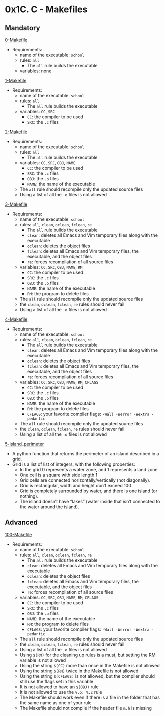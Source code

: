 # 0x1C. C - Makefiles

## Mandatory

[0-Makefile](./0-Makefile)

- Requirements:
  - name of the executable: `school`
  - rules: `all`
    - The `all` rule builds the executable
  - variables: none

[1-Makefile](./1-Makefile)

- Requirements:
  - name of the executable: `school`
  - rules: `all`
    - The `all` rule builds the executable
  - variables: `CC`, `SRC`
    - `CC`: the compiler to be used
    - `SRC`: the `.c` files

[2-Makefile](./2-Makefile)

- Requirements:
  - name of the executable: `school`
  - rules: `all`
    - The `all` rule builds the executable
  - variables: `CC`, `SRC`, `OBJ`, `NAME`
    - `CC`: the compiler to be used
    - `SRC`: the `.c` files
    - `OBJ`: the `.o` files
    - `NAME`: the name of the executable
  - The `all` rule should recompile only the updated source files
  - Using a list of all the `.o` files is not allowed

[3-Makefile](./3-Makefile)

- Requirements:
  - name of the executable: `school`
  - rules: `all`, `clean`, `oclean`, `fclean`, `re`
    - The `all` rule builds the executable
    - `clean`: deletes all Emacs and Vim temporary files along with the
      executable
    - `oclean`: deletes the object files
    - `fclean`: deletes all Emacs and Vim temporary files, the executable,
      and the object files
    - `re`: forces recompilation of all source files
  - variables: `CC`, `SRC`, `OBJ`, `NAME`, `RM`
    - `CC`: the compiler to be used
    - `SRC`: the `.c` files
    - `OBJ`: the `.o` files
    - `NAME`: the name of the executable
    - `RM`: the program to delete files
  - The `all` rule should recompile only the updated source files
  - the `clean`, `oclean`, `fclean`, `re` rules should never fail
  - Using a list of all the `.o` files is not allowed

[4-Makefile](./4-Makefile)

- Requirements:
  - name of the executable: `school`
  - rules: `all`, `clean`, `oclean`, `fclean`, `re`
    - The `all` rule builds the executable
    - `clean`: deletes all Emacs and Vim temporary files along with the
      executable
    - `oclean`: deletes the object files
    - `fclean`: deletes all Emacs and Vim temporary files, the executable,
      and the object files
    - `re`: forces recompilation of all source files
  - variables: `CC`, `SRC`, `OBJ`, `NAME`, `RM`, `CFLAGS`
    - `CC`: the compiler to be used
    - `SRC`: the `.c` files
    - `OBJ`: the `.o` files
    - `NAME`: the name of the executable
    - `RM`: the program to delete files
    - `CFLAGS`: your favorite compiler flags: `-Wall -Werror -Wextra -pedantic`
  - The `all` rule should recompile only the updated source files
  - the `clean`, `oclean`, `fclean`, `re` rules should never fail
  - Using a list of all the `.o` files is not allowed

[5-island_perimeter](./5-island_perimeter.py)

- A python function that returns the perimeter of an island described in a grid.
- Grid is a list of list of integers, with the following properties:
  - In the grid 0 represents a water zone, and 1 represents a land zone
  - One cell is a square with side length 1
  - Grid cells are connected horizontally/vertically (not diagonally).
  - Grid is rectangular, width and height don’t exceed 100
  - Grid is completely surrounded by water, and there is one island (or nothing).
  - The island doesn’t have “lakes” (water inside that isn’t connected to
    the water around the island).

## Advanced

[100-Makefile](./100-Makefile)

- Requirements:
  - name of the executable: `school`
  - rules: `all`, `clean`, `oclean`, `fclean`, `re`
    - The `all` rule builds the executable
    - `clean`: deletes all Emacs and Vim temporary files along with the
      executable
    - `oclean`: deletes the object files
    - `fclean`: deletes all Emacs and Vim temporary files, the executable,
      and the object files
    - `re`: forces recompilation of all source files
  - variables: `CC`, `SRC`, `OBJ`, `NAME`, `RM`, `CFLAGS`
    - `CC`: the compiler to be used
    - `SRC`: the `.c` files
    - `OBJ`: the `.o` files
    - `NAME`: the name of the executable
    - `RM`: the program to delete files
    - `CFLAGS`: your favorite compiler flags: `-Wall -Werror -Wextra -pedantic`
  - The `all` rule should recompile only the updated source files
  - the `clean`, `oclean`, `fclean`, `re` rules should never fail
  - Using a list of all the `.o` files is not allowed
  - Using `$(RM)` for the cleaning up rules is a must, but setting the RM variable
    is not allowed
  - Using the string `$(CC)` more than once in the Makefile is not allowed
  - Using the string `$(RM)` twice in the Makefile is not allowed
  - Using the string `$(CFLAGS)` is not allowed, but the compiler should
    still use the flags set in this variable
  - It is not allowed to have an `$(OBJ)` rule
  - It is not allowed to use the `%.o: %.c` rule
  - The Makefile should work even if there is a file in the folder that has
    the same name as one of your rule
  - The Makefile should not compile if the header file `m.h` is missing

